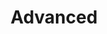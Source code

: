 ---
layout: default
title: Advanced
parent: Guides
grand_parent: nAttrMon docs
has_children: true
nav_order: 3
---